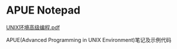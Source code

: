 # APUE Notepad

[UNIX环境高级编程.pdf ](https://github.com/summer-firefly/APUE/blob/main/UNIX环境高级编程(第三版).pdf)

APUE(Advanced Programming in UNIX Environment)笔记及示例代码

